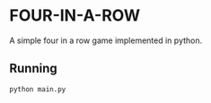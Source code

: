 # FOUR-IN-A-ROW

A simple four in a row game implemented in python.

## Running

```bash
python main.py
```
